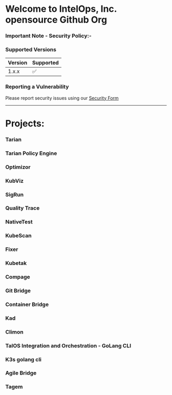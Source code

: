 # Welcome to IntelOps, Inc. opensource Github Org

### Important Note - Security Policy:-

### Supported Versions

| Version | Supported          |
| ------- | ------------------ |
| 1.x.x   | :white_check_mark: |


### Reporting a Vulnerability

Please report security issues using our [Security Form](https://intelops.ai/opensource-security-reporting-form/)

-----------------------------------------------------------------------------------------------------------------------------------------
# Projects: 

### Tarian

### Tarian Policy Engine

### Optimizor

### KubViz

### SigRun

### Quality Trace

### NativeTest 

### KubeScan

### Fixer

### Kubetak

### Compage 

### Git Bridge

### Container Bridge

### Kad 

### Climon

### TalOS Integration and Orchestration - GoLang CLI

### K3s golang cli

### Agile Bridge

### Tagem
